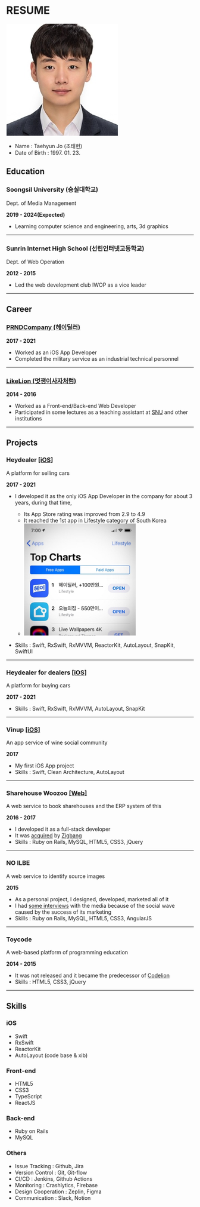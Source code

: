 # RESUME

![face](https://github.com/byoth/RESUME/blob/main/img/face.jpeg?raw=true)

- Name : Taehyun Jo (조태현)
- Date of Birth : 1997. 01. 23.

## Education

### Soongsil University (숭실대학교)
  
Dept. of Media Management

**2019 - 2024(Expected)**

- Learning computer science and engineering, arts, 3d graphics

---

### Sunrin Internet High School (선린인터넷고등학교)

Dept. of Web Operation

**2012 - 2015**

- Led the web development club IWOP as a vice leader

---

## Career

### [PRNDCompany (헤이딜러)](https://prnd.co.kr/)

**2017 - 2021**

- Worked as an iOS App Developer
- Completed the military service as an industrial technical personnel

---

### [LikeLion (멋쟁이사자처럼)](https://likelion.net/)

**2014 - 2016**

- Worked as a Front-end/Back-end Web Developer
- Participated in some lectures as a teaching assistant at [SNU](https://www.snu.ac.kr/) and other institutions

---

## Projects

### Heydealer [[iOS]](https://apps.apple.com/kr/app/id980166975)

A platform for selling cars

**2017 - 2021**

- I developed it as the only iOS App Developer in the company for about 3 years, during that time,
  - Its App Store rating was improved from 2.9 to 4.9
  - It reached the 1st app in Lifestyle category of South Korea
  - <img src="https://github.com/byoth/RESUME/blob/main/img/heydealer_1st.jpeg?raw=true" alt="drawing" width="300"/>

- Skills : Swift, RxSwift, RxMVVM, ReactorKit, AutoLayout, SnapKit, SwiftUI

---

### Heydealer for dealers [[iOS]](https://apps.apple.com/kr/app/id1147518289)

A platform for buying cars

**2017 - 2021**

- Skills : Swift, RxSwift, RxMVVM, AutoLayout, SnapKit

---

### Vinup [[iOS]](https://apps.apple.com/kr/app/id1157894937)

An app service of wine social community

**2017**

- My first iOS App project
- Skills : Swift, Clean Architecture, AutoLayout

---

### Sharehouse Woozoo [[Web]](https://www.woozoo.kr/)

A web service to book sharehouses and the ERP system of this

**2016 - 2017**

- I developed it as a full-stack developer
- It was [acquired](https://platum.kr/archives/120660) by [Zigbang](https://www.zigbang.com/)
- Skills : Ruby on Rails, MySQL, HTML5, CSS3, jQuery

---

### NO ILBE

A web service to identify source images

**2015**

- As a personal project, I designed, developed, marketed all of it
- I had [some interviews](https://www.bloter.net/newsView/blt201510210006) with the media because of the social wave caused by the success of its marketing
- Skills : Ruby on Rails, MySQL, HTML5, CSS3, AngularJS

---

### Toycode

A web-based platform of programming education

**2014 - 2015**

- It was not released and it became the predecessor of [Codelion](https://codelion.net/)
- Skills : HTML5, CSS3, jQuery

---

## Skills

### iOS

- Swift
- RxSwift
- ReactorKit
- AutoLayout (code base & xib)

### Front-end

- HTML5
- CSS3
- TypeScript
- ReactJS

### Back-end

- Ruby on Rails
- MySQL

### Others

- Issue Tracking : Github, Jira
- Version Control : Git, Git-flow
- CI/CD : Jenkins, Github Actions
- Monitoring : Crashlytics, Firebase
- Design Cooperation : Zeplin, Figma
- Communication : Slack, Notion
